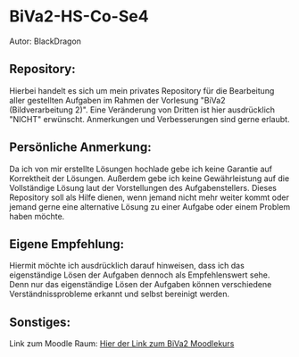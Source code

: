 # BiVa2-HS-Co-Se4
 
Autor: BlackDragon

## Repository:

Hierbei handelt es sich um mein privates Repository für die Bearbeitung aller gestellten Aufgaben im Rahmen der Vorlesung "BiVa2 (Bildverarbeitung 2)". 
Eine Veränderung von Dritten ist hier ausdrücklich "NICHT" erwünscht. Anmerkungen und Verbesserungen sind gerne erlaubt.

## Persönliche Anmerkung:

Da ich von mir erstellte Lösungen hochlade gebe ich keine Garantie auf Korrektheit der Lösungen. Außerdem gebe ich keine Gewährleistung auf die Vollständige Lösung laut der Vorstellungen des Aufgabenstellers. Dieses Repository soll als Hilfe dienen, wenn jemand nicht mehr weiter kommt oder jemand gerne eine alternative Lösung zu einer Aufgabe oder einem Problem haben möchte. 

## Eigene Empfehlung:

Hiermit möchte ich ausdrücklich darauf hinweisen, dass ich das eigenständige Lösen der Aufgaben dennoch als Empfehlenswert sehe. Denn nur das eigenständige Lösen der Aufgaben können verschiedene Verständnissprobleme erkannt und selbst bereinigt werden. 

## Sonstiges:

Link zum Moodle Raum:
[Hier der Link zum BiVa2 Moodlekurs](https://moodle.hs-coburg.de/course/view.php?id=9982)

